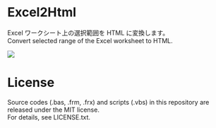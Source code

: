 # Excel2Html
Excel ワークシート上の選択範囲を HTML に変換します。
<br>
Convert selected range of the Excel worksheet to HTML.

![](https://raw.github.com/kdaiki211/Excel2Html/master/doc/demo.gif)

# License
Source codes (.bas, .frm, .frx) and scripts (.vbs) in this repository are released under the MIT license.<br>
For details, see LICENSE.txt.
